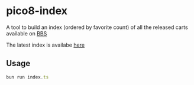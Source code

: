 # pico8-index

A tool to build an index (ordered by favorite count) of all the released carts available on [BBS](https://www.lexaloffle.com/bbs/?cat=7&carts_tab=1&#sub=2&mode=carts)

The latest index is availabe [here](carts.json)

## Usage

```js
bun run index.ts
```
